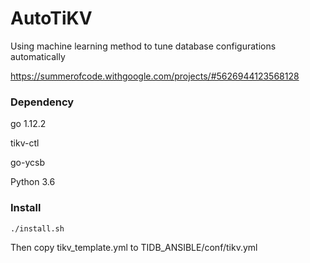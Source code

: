 # AutoTiKV

Using machine learning method to tune database configurations automatically

https://summerofcode.withgoogle.com/projects/#5626944123568128


### Dependency


go 1.12.2

tikv-ctl

go-ycsb

Python 3.6


### Install

```./install.sh```

Then copy tikv_template.yml to TIDB_ANSIBLE/conf/tikv.yml

